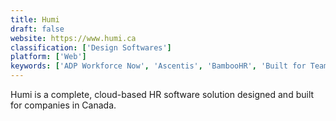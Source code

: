 ```yaml
---
title: Humi
draft: false 
website: https://www.humi.ca
classification: ['Design Softwares']
platform: ['Web']
keywords: ['ADP Workforce Now', 'Ascentis', 'BambooHR', 'Built for Teams', 'CharlieHR', 'ClickTime', 'GreytHR', 'Gusto', 'HR Cloud People', 'Kolay iK', 'Namely', 'OnPay', 'QCommission', 'Rippling', 'SentricWorkforce', 'Sky Bayan Human Resources Management', 'SutiHR', 'UltiPro', 'Zenefits', 'sumHR']
---
```

Humi is a complete, cloud-based HR software solution designed and built for companies in Canada.